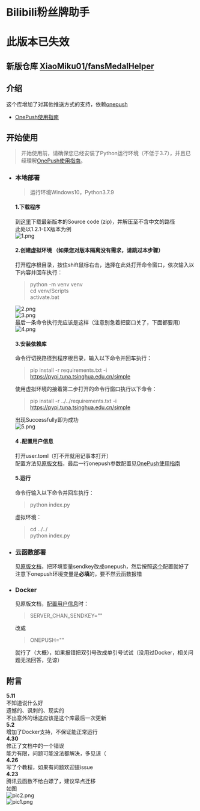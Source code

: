 # Bilibili粉丝牌助手  
  
# 此版本已失效  
  ## 新版仓库 [XiaoMiku01/fansMedalHelper](https://github.com/XiaoMiku01/fansMedalHelper)
  
## 介绍  
这个库增加了对其他推送方式的支持，依赖[onepush](https://github.com/y1ndan/onepush)  
- [OnePush使用指南](https://github.com/Huli-fox/bili-live-heart/blob/dev/docs/Guide/OnePush.md)  
  
## 开始使用  
> 开始使用前，请确保您已经安装了Python运行环境（不低于3.7），并且已经理解[OnePush使用指南](https://github.com/Huli-fox/bili-live-heart/blob/dev/docs/Guide/OnePush.md)。  

- ### 本地部署  
  > 运行环境Windows10，Python3.7.9  
  
  #### 1.下载程序  
  到[这里](https://github.com/Huli-fox/bili-live-heart/releases/)下载最新版本的Source code (zip)，并解压至不含中文的路径  
  此处以1.2.1-EX版本为例  
  ![1.png](https://s2.loli.net/2022/04/26/QYdJD4Ox9TaENRV.png)  
  #### 2.创建虚拟环境 （如果您对版本隔离没有需求，请跳过本步骤）  
  打开程序根目录，按住shift鼠标右击，选择在此处打开命令窗口，依次输入以下内容并回车执行：  
  > python -m venv venv  
  cd venv/Scripts  
  activate.bat  
  
  ![2.png](https://s2.loli.net/2022/04/26/MTcb89A3SEWfmqF.png)  
  ![3.png](https://s2.loli.net/2022/04/26/DO93gFd2vaXcb7s.png)  
  最后一条命令执行完应该是这样（注意别急着把窗口关了，下面都要用）  
  ![4.png](https://s2.loli.net/2022/04/26/wzNXhAgQFKYk8UP.png)  
  #### 3.安装依赖库  
  命令行切换路径到程序根目录，输入以下命令并回车执行：  
  > pip install -r requirements.txt -i https://pypi.tuna.tsinghua.edu.cn/simple  
  
  使用虚拟环境的接着第二步打开的命令行窗口执行以下命令：  
  > pip install -r ../../requirements.txt -i https://pypi.tuna.tsinghua.edu.cn/simple  
  
  出现Successfully即为成功  
  ![5.png](https://s2.loli.net/2022/04/26/FoHzl24ck9S5Vx1.png)  
  #### 4 .配置用户信息  
  打开user.toml（打不开就用记事本打开）  
  配置方法见[原版文档](https://xiaomiku01.github.io/bili-live-heart/LocalDocker/#_1-3-%E9%85%8D%E7%BD%AE%E7%94%A8%E6%88%B7%E4%BF%A1%E6%81%AF)，最后一行onepush参数配置见[OnePush使用指南](https://github.com/Huli-fox/bili-live-heart/blob/dev/docs/Guide/OnePush.md)  
  #### 5.运行  
  命令行输入以下命令并回车执行：  
  > python index.py  
  
  虚拟环境：  
  > cd ../../  
  python index.py  
  
- ### 云函数部署  
  见[原版文档](https://xiaomiku01.github.io/bili-live-heart/TencentCloud/)，把环境变量sendkey改成onepush，然后按照[这个](https://github.com/Huli-fox/bili-live-heart/blob/dev/docs/Guide/OnePush.md)配置就好了  
  注意下onepush环境变量是**必填**的，要不然云函数报错  
  
- ### Docker  
  见原版文档，[配置用户信息](https://xiaomiku01.github.io/bili-live-heart/LocalDocker/#_2-2-%E9%85%8D%E7%BD%AE%E7%94%A8%E6%88%B7%E4%BF%A1%E6%81%AF)时：  
  > SERVER_CHAN_SENDKEY=""  
  
  改成  
  > ONEPUSH=""  
  
  就行了（大概），如果报错把双引号改成单引号试试（没用过Docker，相关问题无法回答，见谅）
  
## 附言  
**5.11**  
不知道说什么好  
遗憾的、讽刺的、现实的  
不出意外的话这应该是这个库最后一次更新  
**5.2**  
增加了Docker支持，不保证能正常运行  
**4.30**  
修正了文档中的一个错误  
能力有限，问题可能没法都解决，多见谅（  
**4.26**  
写了个教程，如果有问题欢迎提issue  
**4.23**  
腾讯云函数不给白嫖了，建议早点迁移  
如图  
![pic2.png](https://s2.loli.net/2022/04/23/sE72xQ9o6U8pr1b.png)  
![pic1.png](https://s2.loli.net/2022/04/23/4DyzlrcWnsS63p1.png)  
